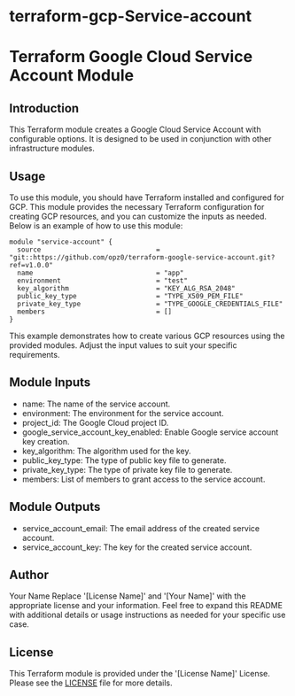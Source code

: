 # terraform-gcp-Service-account
# Terraform Google Cloud Service Account Module

## Introduction

This Terraform module creates a Google Cloud Service Account with configurable options. It is designed to be used in conjunction with other infrastructure modules.

## Usage
To use this module, you should have Terraform installed and configured for GCP. This module provides the necessary Terraform configuration for creating GCP resources, and you can customize the inputs as needed. Below is an example of how to use this module:

```hcl
module "service-account" {
  source                             = "git::https://github.com/opz0/terraform-google-service-account.git?ref=v1.0.0"
  name                               = "app"
  environment                        = "test"
  key_algorithm                      = "KEY_ALG_RSA_2048"
  public_key_type                    = "TYPE_X509_PEM_FILE"
  private_key_type                   = "TYPE_GOOGLE_CREDENTIALS_FILE"
  members                            = []
}
```
This example demonstrates how to create various GCP resources using the provided modules. Adjust the input values to suit your specific requirements.

## Module Inputs
- name: The name of the service account.
- environment: The environment for the service account.
- project_id: The Google Cloud project ID.
- google_service_account_key_enabled: Enable Google service account key creation.
- key_algorithm: The algorithm used for the key.
- public_key_type: The type of public key file to generate.
- private_key_type: The type of private key file to generate.
- members: List of members to grant access to the service account.
## Module Outputs
- service_account_email: The email address of the created service account.
- service_account_key: The key for the created service account.

## Author
Your Name
Replace '[License Name]' and '[Your Name]' with the appropriate license and your information. Feel free to expand this README with additional details or usage instructions as needed for your specific use case.
## License
This Terraform module is provided under the '[License Name]' License. Please see the [LICENSE](https://github.com/opz0/terraform-gcp-Service-account/blob/readme/LICENSE) file for more details.